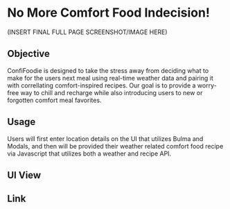 # No More Comfort Food Indecision! 
(INSERT FINAL FULL PAGE SCREENSHOT/IMAGE HERE)

## Objective 
ConfiFoodie is designed to take the stress away from deciding what to make for the users next meal using real-time weather data and pairing it with correllating comfort-inspired recipes. Our goal is to provide a worry-free way to chill and recharge while also introducing users to new or forgotten comfort meal favorites.

## Usage
Users will first enter location details on the UI that utilizes Bulma and Modals, and then will be provided their weather related comfort food recipe via Javascript that utilizes both a weather and recipe API.

## UI View

## Link
